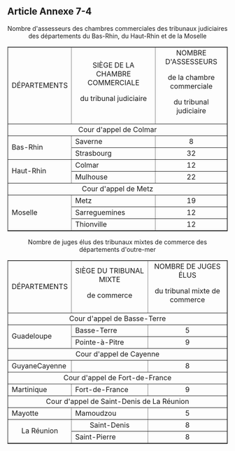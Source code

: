 ## Article Annexe 7-4

<center>Nombre d'assesseurs des chambres commerciales des tribunaux judiciaires</center><center>des départements du Bas-Rhin, du Haut-Rhin et de la Moselle</center><center></center>

<table align="center" border="1" cellpadding="0"><tbody>
 <tr>
  <td><center>DÉPARTEMENTS</center></td>
  <td><center>SIÈGE DE LA CHAMBRE COMMERCIALE

du tribunal judiciaire</center></td>
  <td><center>NOMBRE D'ASSESSEURS

de la chambre commerciale

du tribunal judiciaire</center></td>
 </tr>
 <tr>
  <td colspan="3"><center></center><center>Cour d'appel de Colmar</center></td>
 </tr>
 <tr>
  <td rowspan="2"><center></center>Bas-Rhin</td>
  <td>Saverne</td>
  <td><center>8</center></td>
 </tr>
 <tr>
  <td>Strasbourg</td>
  <td><center>32</center></td>
 </tr>
 <tr>
  <td rowspan="2">Haut-Rhin</td>
  <td>Colmar</td>
  <td><center>12</center></td>
 </tr>
 <tr>
  <td>Mulhouse</td>
  <td><center>22</center></td>
 </tr>
 <tr>
  <td colspan="3"><center>Cour d'appel de Metz</center></td>
 </tr>
 <tr>
  <td rowspan="3">Moselle</td>
  <td>Metz</td>
  <td><center>19</center></td>
 </tr>
 <tr>
  <td>Sarreguemines</td>
  <td><center>12</center></td>
 </tr>
 <tr>
  <td>Thionville</td>
  <td><center>12</center></td>
 </tr>
</tbody></table>

<center></center><center> </center><center>Nombre de juges élus des tribunaux mixtes de commerce des départements d'outre-mer</center><center> </center><center></center>

<table align="center" border="1" cellpadding="0"><tbody>
 <tr>
  <td><center>DÉPARTEMENTS</center></td>
  <td><center>SIÈGE DU TRIBUNAL MIXTE

de commerce</center></td>
  <td><center>NOMBRE DE JUGES ÉLUS

du tribunal mixte de commerce</center></td>
 </tr>
 <tr>
  <td colspan="3"><center>Cour d'appel de Basse-Terre</center></td>
 </tr>
 <tr>
  <td rowspan="2">Guadeloupe</td>
  <td>Basse-Terre</td>
  <td><center>5</center></td>
 </tr>
 <tr>
  <td>Pointe-à-Pitre</td>
  <td><center>9</center></td>
 </tr>
 <tr>
  <td colspan="3"><center>Cour d'appel de Cayenne</center></td>
 </tr>
 <tr>
  <td>GuyaneCayenne</td>
  <td></td>
  <td><center>8</center></td>
 </tr>
 <tr>
  <td colspan="3"><center>Cour d'appel de Fort-de-France</center></td>
 </tr>
 <tr>
  <td>Martinique</td>
  <td>Fort-de-France</td>
  <td><center>9</center></td>
 </tr>
 <tr>
  <td colspan="3"><center>Cour d'appel de Saint-Denis de La Réunion</center></td>
 </tr>
 <tr>
  <td>Mayotte</td>
  <td>Mamoudzou</td>
  <td><center>5</center></td>
 </tr>
 <tr>
  <td align="center" rowspan="2">La Réunion</td>
  <td align="center">Saint-Denis</td>
  <td align="center"><center>8</center></td>
 </tr>
 <tr>
  <td>Saint-Pierre</td>
  <td><center>8</center></td>
 </tr>
</tbody></table>

